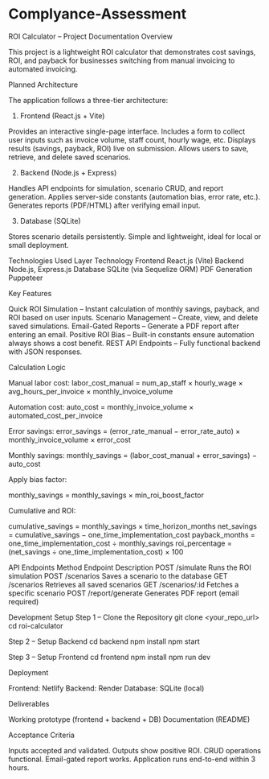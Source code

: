 # Complyance-Assessment
ROI Calculator – Project Documentation
Overview

This project is a lightweight ROI calculator that demonstrates cost savings, ROI, and payback for businesses switching from manual invoicing to automated invoicing. 

 Planned Architecture

The application follows a three-tier architecture:

1. Frontend (React.js + Vite)

Provides an interactive single-page interface.
Includes a form to collect user inputs such as invoice volume, staff count, hourly wage, etc.
Displays results (savings, payback, ROI) live on submission.
Allows users to save, retrieve, and delete saved scenarios.

2. Backend (Node.js + Express)

Handles API endpoints for simulation, scenario CRUD, and report generation.
Applies server-side constants (automation bias, error rate, etc.).
Generates reports (PDF/HTML) after verifying email input.

3. Database (SQLite)

Stores scenario details persistently.
Simple and lightweight, ideal for local or small deployment.

 Technologies Used
Layer	Technology
Frontend	React.js (Vite)
Backend	Node.js, Express.js
Database	SQLite (via Sequelize ORM)
PDF Generation	Puppeteer

 Key Features

Quick ROI Simulation – Instant calculation of monthly savings, payback, and ROI based on user inputs.
Scenario Management – Create, view, and delete saved simulations.
Email-Gated Reports – Generate a PDF report after entering an email.
Positive ROI Bias – Built-in constants ensure automation always shows a cost benefit.
REST API Endpoints – Fully functional backend with JSON responses.

 Calculation Logic

Manual labor cost:
labor_cost_manual = num_ap_staff × hourly_wage × avg_hours_per_invoice × monthly_invoice_volume


Automation cost:
auto_cost = monthly_invoice_volume × automated_cost_per_invoice


Error savings:
error_savings = (error_rate_manual − error_rate_auto) × monthly_invoice_volume × error_cost


Monthly savings:
monthly_savings = (labor_cost_manual + error_savings) − auto_cost


Apply bias factor:

monthly_savings = monthly_savings × min_roi_boost_factor


Cumulative and ROI:

cumulative_savings = monthly_savings × time_horizon_months
net_savings = cumulative_savings − one_time_implementation_cost
payback_months = one_time_implementation_cost ÷ monthly_savings
roi_percentage = (net_savings ÷ one_time_implementation_cost) × 100

 API Endpoints
Method	Endpoint	Description
POST	/simulate	Runs the ROI simulation
POST	/scenarios	Saves a scenario to the database
GET	/scenarios	Retrieves all saved scenarios
GET	/scenarios/:id	Fetches a specific scenario
POST	/report/generate	Generates PDF report (email required)

 Development Setup
Step 1 – Clone the Repository
git clone <your_repo_url>
cd roi-calculator

Step 2 – Setup Backend
cd backend
npm install
npm start

Step 3 – Setup Frontend
cd frontend
npm install
npm run dev

 Deployment

Frontend:  Netlify
Backend: Render 
Database: SQLite (local) 

 Deliverables

Working prototype (frontend + backend + DB)
Documentation (README)

Acceptance Criteria

Inputs accepted and validated.
Outputs show positive ROI.
CRUD operations functional.
Email-gated report works.
Application runs end-to-end within 3 hours.
